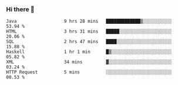 ### Hi there 👋

<!--START_SECTION:waka-->

```text
Java                  9 hrs 28 mins   █████████████▒░░░░░░░░░░░   53.94 %
HTML                  3 hrs 31 mins   █████░░░░░░░░░░░░░░░░░░░░   20.06 %
SQL                   2 hrs 47 mins   ████░░░░░░░░░░░░░░░░░░░░░   15.88 %
Haskell               1 hr 1 min      █▒░░░░░░░░░░░░░░░░░░░░░░░   05.82 %
XML                   34 mins         ▓░░░░░░░░░░░░░░░░░░░░░░░░   03.24 %
HTTP Request          5 mins          ░░░░░░░░░░░░░░░░░░░░░░░░░   00.53 %
```

<!--END_SECTION:waka-->


<!--
**AnkelMauCastillo/AnkelMauCastillo** is a ✨ _special_ ✨ repository because its `README.md` (this file) appears on your GitHub profile.

Here are some ideas to get you started:

- 🔭 I’m currently working on ...
- 🌱 I’m currently learning ...
- 👯 I’m looking to collaborate on ...
- 🤔 I’m looking for help with ...
- 💬 Ask me about ...
- 📫 How to reach me: ...
- 😄 Pronouns: ...
- ⚡ Fun fact: ...
-->
